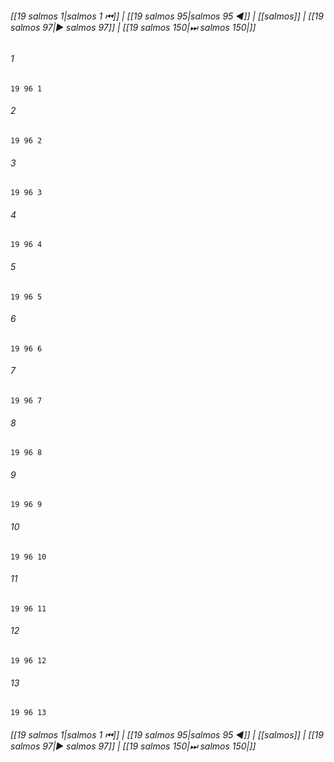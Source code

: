 
###### [[19 salmos 1|salmos 1 ⏮]] | [[19 salmos 95|salmos 95 ◀]] | [[salmos]] | [[19 salmos 97|▶ salmos 97]] | [[19 salmos 150|⏭ salmos 150|]]

###### 1
``` verse
19 96 1 
```
###### 2
``` verse
19 96 2 
```
###### 3
``` verse
19 96 3 
```
###### 4
``` verse
19 96 4 
```
###### 5
``` verse
19 96 5 
```
###### 6
``` verse
19 96 6 
```
###### 7
``` verse
19 96 7 
```
###### 8
``` verse
19 96 8 
```
###### 9
``` verse
19 96 9 
```
###### 10
``` verse
19 96 10 
```
###### 11
``` verse
19 96 11 
```
###### 12
``` verse
19 96 12 
```
###### 13
``` verse
19 96 13 
```

###### [[19 salmos 1|salmos 1 ⏮]] | [[19 salmos 95|salmos 95 ◀]] | [[salmos]] | [[19 salmos 97|▶ salmos 97]] | [[19 salmos 150|⏭ salmos 150|]]

